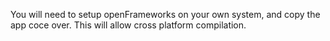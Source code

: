 You will need to setup openFrameworks on your own system, and copy the app coce over. This will allow cross platform compilation.